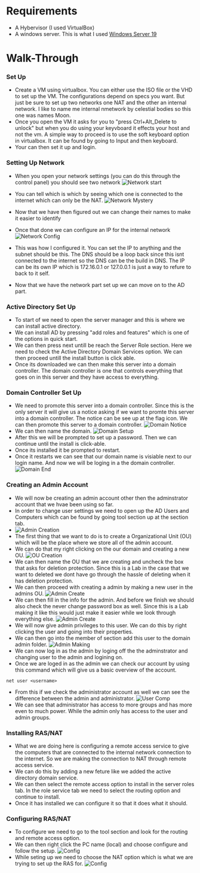 # Requirements
- A Hybervisor (I used VirtualBox)
- A windows server. This is what I used [Windows Server 19](https://www.microsoft.com/en-us/evalcenter/download-windows-server-2019)

# Walk-Through
### Set Up
- Create a VM using virtualbox. You can either use the ISO file or the VHD to set up the VM. The configurations depend on specs you want. But just be sure to set up two networks one NAT and the other an internal network. I like to name me internal nmetwork by celestial bodies so this one was names Moon.
- Once you open the VM it asks for you to "press Ctrl+Alt_Delete to unlock" but when you do using your keyvboard it effects your host and not the vm. A simple way to proceed is to use the soft keyboard option in virtualbox. It can be found by going to Input and then keyboard.
- Your can then set it up and login.
### Setting Up Network
- When you open your network settings (you can do this through the control panel) you should see two network
![Network start](https://github.com/Abdulmalik420/ADLab/blob/main/ADLabPics/Screenshot%202023-01-22%20161202.png)

- You can tell which is which by seeing which one is connected to the internet which can only be the NAT.
![Network Mystery](https://github.com/Abdulmalik420/ADLab/blob/main/ADLabPics/Screenshot%202023-01-22%20162036.png)

- Now that we have then figured out we can change their names to make it easier to identify
- Once that done we can configure an IP for the internal network
![Network Config](https://github.com/Abdulmalik420/ADLab/blob/main/ADLabPics/Screenshot%202023-01-22%20163013.png)
- This was how I configured it. You can set the IP to anything and the subnet should be this. The DNS should be a loop back since this isnt connected to the internet so the DNS can be the build in DNS. The IP can be its own IP which is 172.16.0.1 or 127.0.0.1 is just a way to refure to back to it self.
- Now that we have the network part set up we can move on to the AD part.
### Active Directory Set Up
- To start of we need to open the server manager and this is where we can install active directory.
- We can install AD by pressing "add roles and features" which is one of the options in quick start.
- We can then press next untill be reach the Server Role section. Here we need to check the Active Directory Domain Services option. We can then proceed untill the install button is click able.
- Once its downloaded we can then make this server into a domain controller. The domain controller is one that controls everything that goes on in this server and they have access to everything.
### Domain Controller Set Up
- We need to promote this server into a domain controller. Since this is the only server it will give us a notice asking if we want to promte this server into a domain controller. The notice can be see up at the flag icon. We can then promote this server to a domain controller.
![Domain Notice](https://github.com/Abdulmalik420/ADLab/blob/main/ADLabPics/Screenshot%202023-01-22%20172211.png)
- We can then name the domain.
![Domain Setup](https://github.com/Abdulmalik420/ADLab/blob/main/ADLabPics/Screenshot%202023-01-23%20123653.png)
- After this we will be prompted to set up a password. Then we can continue until the install is click-able.
- Once its installed it be prompted to restart.
- Once it restarts we can see that our domain name is visiable next to our login name. And now we will be loging in a the domain controller.
![Domain End](https://github.com/Abdulmalik420/ADLab/blob/main/ADLabPics/Screenshot%202023-01-23%20125121.png)
### Creating an Admin Account
- We will now be creating an admin account other then the adminstrator account that we hvae been using so far.
- In order to change user settings we need to open up the AD Users and Computers which can be found by going tool section up at the section tab.
- ![Admin Creation](https://github.com/Abdulmalik420/ADLab/blob/main/ADLabPics/Screenshot%202023-01-23%20132253.png)
- The first thing that we want to do is to create a Organizational Unit (OU) which will be the place where we store all of the admin account.
- We can do that my right clicking on the our domain and creating a new OU.
![OU Creation](https://github.com/Abdulmalik420/ADLab/blob/main/ADLabPics/Screenshot%202023-01-23%20133815.png)
- We can then name the OU that we are creating and uncheck the box that asks for deletion protection. Since this is a Lab in the case that we want to deleted we dont have go through the hassle of deleting when it has deletion protection.
- We can then proceed with creating a admin by making a new user in the admins OU.
![Admin Create](https://github.com/Abdulmalik420/ADLab/blob/main/ADLabPics/Screenshot%202023-01-23%20134327.png)
- We can then fill in the info for the admin. And before we finish we should also check the never change password box as well. Since this is a Lab making it like this would just make it easier while we look through everything else.
![Admin Create](https://github.com/Abdulmalik420/ADLab/blob/main/ADLabPics/Screenshot%202023-01-23%20135618.png)
- We will now give admin privileges to this user. We can do this by right clicking the user and going into their properties.
- We can then go into the member of section add this user to the domain admin folder.
![Admin Making](https://github.com/Abdulmalik420/ADLab/blob/main/ADLabPics/Screenshot%202023-01-23%20140930.png)
- We can now log in as the admin by loging off the the adminstrator and changing user to the admin and logining on.
- Once we are loged in as the admin we can check our account by using this command which will give us a basic overview of the account.
```
net user <username>
```
- From this if we check the administrator account as well we can see the difference between the admin and administrator.
![User Comp](https://github.com/Abdulmalik420/ADLab/blob/main/ADLabPics/Screenshot%202023-01-23%20142552.png)
- We can see that administrator has access to more groups and has more even to much power. While the admin only has access to the user and admin groups.
### Installing RAS/NAT
- What we are doing here is configuring a remote access service to give the computers that are connected to the internal network connection to the internet. So we are making the connection to NAT through remote access service.
- We can do this by adding a new feture like we added the active directory domain service.
- We can then select the remote access option to install in the server roles tab. In the role service tab we need to select the routing option and continue to install.
- Once it has installed we can configure it so that it does what it should.
### Configuring RAS/NAT
- To configure we need to go to the tool section and look for the routing and remote access option.
- We can then right click the PC name (local) and choose configure and follow the setup.
![Config](https://github.com/Abdulmalik420/ADLab/blob/main/ADLabPics/Screenshot%202023-01-23%20155850.png)
- While seting up we need to choose the NAT option which is what we are trying to set up the RAS for.
![Config](https://github.com/Abdulmalik420/ADLab/blob/main/ADLabPics/Screenshot%202023-01-23%20160043.png)
